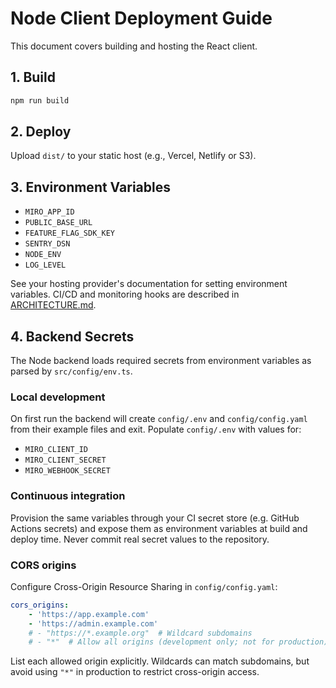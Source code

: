 # Node Client Deployment Guide

This document covers building and hosting the React client.

## 1. Build

```bash
npm run build
```

## 2. Deploy

Upload `dist/` to your static host (e.g., Vercel, Netlify or S3).

## 3. Environment Variables

- `MIRO_APP_ID`
- `PUBLIC_BASE_URL`
- `FEATURE_FLAG_SDK_KEY`
- `SENTRY_DSN`
- `NODE_ENV`
- `LOG_LEVEL`

See your hosting provider's documentation for setting environment variables. CI/CD and monitoring hooks are described in [ARCHITECTURE.md](ARCHITECTURE.md).

## 4. Backend Secrets

The Node backend loads required secrets from environment variables as parsed by `src/config/env.ts`.

### Local development

On first run the backend will create `config/.env` and `config/config.yaml` from their example files and exit.
Populate `config/.env` with values for:

- `MIRO_CLIENT_ID`
- `MIRO_CLIENT_SECRET`
- `MIRO_WEBHOOK_SECRET`

### Continuous integration

Provision the same variables through your CI secret store (e.g. GitHub Actions secrets) and expose them as environment variables at build and deploy time. Never commit real secret values to the repository.

### CORS origins

Configure Cross-Origin Resource Sharing in `config/config.yaml`:

```yaml
cors_origins:
    - 'https://app.example.com'
    - 'https://admin.example.com'
    # - "https://*.example.org"  # Wildcard subdomains
    # - "*"  # Allow all origins (development only; not for production)
```

List each allowed origin explicitly. Wildcards can match subdomains, but avoid using `"*"` in production to restrict cross-origin access.
